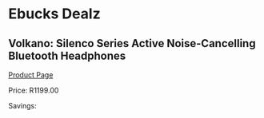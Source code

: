 
# Ebucks Dealz
## Volkano: Silenco Series Active Noise-Cancelling Bluetooth Headphones
[Product Page](https://www.ebucks.com/web/shop/productSelected.do?prodId=696573681&catId=714972256)

Price: R1199.00

Savings: 


	